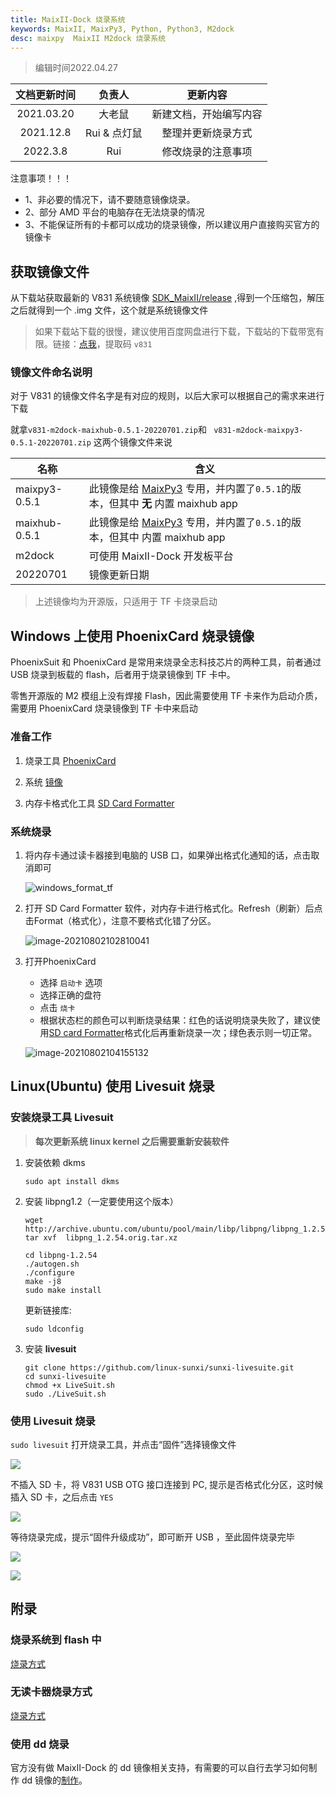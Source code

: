```yaml
---
title: MaixII-Dock 烧录系统
keywords: MaixII, MaixPy3, Python, Python3, M2dock
desc: maixpy  MaixII M2dock 烧录系统
---
```


> 编辑时间2022.04.27

| 文档更新时间 |    负责人    |        更新内容        |
| :----------: | :----------: | :--------------------: |
|  2021.03.20  |    大老鼠    | 新建文档，开始编写内容 |
|  2021.12.8   | Rui & 点灯鼠 |   整理并更新烧录方式   |
|   2022.3.8   |     Rui      |   修改烧录的注意事项   |

注意事项！！！
- 1、非必要的情况下，请不要随意镜像烧录。
- 2、部分 AMD 平台的电脑存在无法烧录的情况
- 3、不能保证所有的卡都可以成功的烧录镜像，所以建议用户直接购买官方的镜像卡

## 获取镜像文件

从下载站获取最新的 V831 系统镜像 [SDK_MaixII/release](https://dl.sipeed.com/shareURL/MaixII/MaixII-Dock/SDK/release) ,得到一个压缩包，解压之后就得到一个 .img 文件，这个就是系统镜像文件

> 如果下载站下载的很慢，建议使用百度网盘进行下载，下载站的下载带宽有限。链接：[点我](https://pan.baidu.com/s/1Yrqpk26BL3sOCm4P1cMpBQ)，提取码 `v831`

### 镜像文件命名说明

对于 V831 的镜像文件名字是有对应的规则，以后大家可以根据自己的需求来进行下载

就拿`v831-m2dock-maixhub-0.5.1-20220701.zip`和 ` v831-m2dock-maixpy3-0.5.1-20220701.zip` 这两个镜像文件来说

| 名称          | 含义                                                                                                              |
| ------------- | ----------------------------------------------------------------------------------------------------------------- |
| maixpy3-0.5.1 | 此镜像是给 [MaixPy3](https://wiki.sipeed.com/maixpy3) 专用，并内置了`0.5.1`的版本，但其中 **无** 内置 maixhub app |
| maixhub-0.5.1 | 此镜像是给 [MaixPy3](https://wiki.sipeed.com/maixpy3) 专用，并内置了`0.5.1`的版本，但其中 内置 maixhub app        |
| m2dock        | 可使用 MaixII-Dock 开发板平台                                                                                     |
| 20220701      | 镜像更新日期                                                                                                      |

> 上述镜像均为开源版，只适用于 TF 卡烧录启动

## Windows 上使用 PhoenixCard 烧录镜像

PhoenixSuit 和 PhoenixCard 是常用来烧录全志科技芯片的两种工具，前者通过 USB 烧录到板载的 flash，后者用于烧录镜像到 TF 卡中。

零售开源版的 M2 模组上没有焊接 Flash，因此需要使用 TF 卡来作为启动介质，需要用 PhoenixCard 烧录镜像到 TF 卡中来启动

### 准备工作

1. 烧录工具 [PhoenixCard](https://dl.sipeed.com/shareURL/MaixII/MaixII-Dock/SDK/tools)

2. 系统 [镜像](https://dl.sipeed.com/shareURL/MaixII/MaixII-Dock/SDK/release)

3. 内存卡格式化工具 [SD Card Formatter](https://www.sdcard.org/downloads/formatter/eula_windows/SDCardFormatterv5_WinEN.zip)

### 系统烧录

1. 将内存卡通过读卡器接到电脑的 USB 口，如果弹出格式化通知的话，点击取消即可

     ![windows_format_tf](./asserts/windows_format_tf.png)

2. 打开 SD Card Formatter 软件，对内存卡进行格式化。Refresh（刷新）后点击Format（格式化），注意不要格式化错了分区。

     ![image-20210802102810041](./../../../assets/maixII/V831/image-20210802102810041.png)

3. 打开PhoenixCard
     - 选择 `启动卡` 选项
     - 选择正确的盘符
     - 点击 `烧卡`
     - 根据状态栏的颜色可以判断烧录结果：红色的话说明烧录失败了，建议使用[SD card Formatter](https://www.sdcard.org/downloads/formatter/eula_windows/SDCardFormatterv5_WinEN.zip)格式化后再重新烧录一次；绿色表示则一切正常。

   ![image-20210802104155132](./../../../assets/maixII/V831/image-20210802104155132.png)

## Linux(Ubuntu) 使用 Livesuit 烧录

### 安装烧录工具 Livesuit 

> **每次更新系统 linux kernel 之后需要重新安装软件**

1. 安装依赖 dkms

     ```shell
     sudo apt install dkms
     ```

1. 安装 libpng1.2（一定要使用这个版本）

     ```shell
     wget http://archive.ubuntu.com/ubuntu/pool/main/libp/libpng/libpng_1.2.54.orig.tar.xz
     tar xvf  libpng_1.2.54.orig.tar.xz
     ```

     ```shell
     cd libpng-1.2.54
     ./autogen.sh
     ./configure
     make -j8
     sudo make install
     ```

     更新链接库:

     ```shell
     sudo ldconfig
     ```

1. 安装 **livesuit**

     ```shell
     git clone https://github.com/linux-sunxi/sunxi-livesuite.git
     cd sunxi-livesuite
     chmod +x LiveSuit.sh
     sudo ./LiveSuit.sh
     ```

### 使用 Livesuit 烧录

`sudo livesuit` 打开烧录工具，并点击“固件”选择镜像文件

![](./asserts/flash_15.png)

不插入 SD 卡，将 V831 USB OTG 接口连接到 PC, 提示是否格式化分区，这时候插入 SD 卡，之后点击 `YES`

![](./asserts/flash_17.png)

等待烧录完成，提示“固件升级成功”，即可断开 USB ，至此固件烧录完毕

![](./asserts/flash_19.png)

![](./asserts/flash_21.png)


## 附录
### 烧录系统到 flash 中

[烧录方式](./no_sd_flash.md)

### 无读卡器烧录方式

[烧录方式](./PhoenixSuit.md)

### 使用 dd 烧录

官方没有做 MaixII-Dock 的 dd 镜像相关支持，有需要的可以自行去学习如何制作 dd 镜像的[制作](https://www.cnblogs.com/USTHzhanglu/p/15431249.html)。